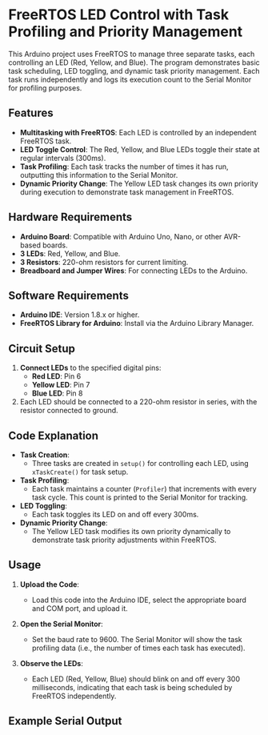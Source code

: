# FreeRTOS LED Control with Task Profiling and Priority Management

This Arduino project uses FreeRTOS to manage three separate tasks, each controlling an LED (Red, Yellow, and Blue). The program demonstrates basic task scheduling, LED toggling, and dynamic task priority management. Each task runs independently and logs its execution count to the Serial Monitor for profiling purposes.

## Features
- **Multitasking with FreeRTOS**: Each LED is controlled by an independent FreeRTOS task.
- **LED Toggle Control**: The Red, Yellow, and Blue LEDs toggle their state at regular intervals (300ms).
- **Task Profiling**: Each task tracks the number of times it has run, outputting this information to the Serial Monitor.
- **Dynamic Priority Change**: The Yellow LED task changes its own priority during execution to demonstrate task management in FreeRTOS.

## Hardware Requirements
- **Arduino Board**: Compatible with Arduino Uno, Nano, or other AVR-based boards.
- **3 LEDs**: Red, Yellow, and Blue.
- **3 Resistors**: 220-ohm resistors for current limiting.
- **Breadboard and Jumper Wires**: For connecting LEDs to the Arduino.

## Software Requirements
- **Arduino IDE**: Version 1.8.x or higher.
- **FreeRTOS Library for Arduino**: Install via the Arduino Library Manager.

## Circuit Setup
1. **Connect LEDs** to the specified digital pins:
   - **Red LED**: Pin 6
   - **Yellow LED**: Pin 7
   - **Blue LED**: Pin 8
2. Each LED should be connected to a 220-ohm resistor in series, with the resistor connected to ground.

## Code Explanation
- **Task Creation**: 
  - Three tasks are created in `setup()` for controlling each LED, using `xTaskCreate()` for task setup.
- **Task Profiling**:
  - Each task maintains a counter (`Profiler`) that increments with every task cycle. This count is printed to the Serial Monitor for tracking.
- **LED Toggling**:
  - Each task toggles its LED on and off every 300ms.
- **Dynamic Priority Change**:
  - The Yellow LED task modifies its own priority dynamically to demonstrate task priority adjustments within FreeRTOS.

## Usage
1. **Upload the Code**:
   - Load this code into the Arduino IDE, select the appropriate board and COM port, and upload it.
   
2. **Open the Serial Monitor**:
   - Set the baud rate to 9600. The Serial Monitor will show the task profiling data (i.e., the number of times each task has executed).

3. **Observe the LEDs**:
   - Each LED (Red, Yellow, Blue) should blink on and off every 300 milliseconds, indicating that each task is being scheduled by FreeRTOS independently.

## Example Serial Output
